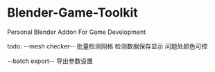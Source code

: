 # Blender-Game-Toolkit
 Personal Blender Addon For Game Development

todo:
--mesh checker--
批量检测网格
检测数据保存显示
问题处颜色可控

--batch export--
导出参数设置